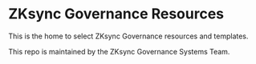 # ZKsync Governance Resources

This is the home to select ZKsync Governance resources and templates.

This repo is maintained by the ZKsync Governance Systems Team.
